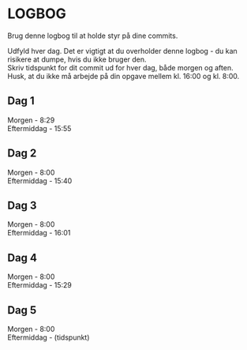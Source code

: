 # LOGBOG

Brug denne logbog til at holde styr på dine commits.

Udfyld hver dag. Det er vigtigt at du overholder denne logbog - du kan risikere at dumpe, hvis du ikke bruger den.  
Skriv tidspunkt for dit commit ud for hver dag, både morgen og aften.  
Husk, at du ikke må arbejde på din opgave mellem kl. 16:00 og kl. 8:00.

## Dag 1

Morgen - 8:29  
Eftermiddag - 15:55

## Dag 2

Morgen - 8:00  
Eftermiddag - 15:40

## Dag 3

Morgen - 8:00  
Eftermiddag - 16:01

## Dag 4

Morgen - 8:00  
Eftermiddag - 15:29

## Dag 5

Morgen - 8:00  
Eftermiddag - (tidspunkt)
